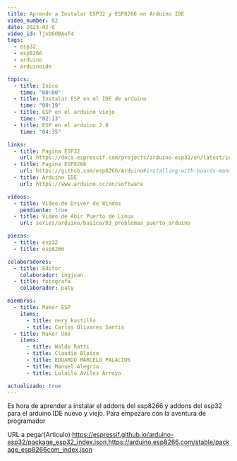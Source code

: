 ```yaml
---
title: Aprende a Instalar ESP32 y ESP8266 en Arduino IDE
video_number: 02
date: 2023-02-6
video_id: TjvD6OBAuT4
tags:
  - esp32
  - esp8266
  - arduino
  - arduinoide

topics:
  - title: Inico
    time: "00:00"
  - title: Instalar ESP en el IDE de arduino
    time: "00:19"
  - title: ESP en el arduino viejo
    time: "02:13"
  - title: ESP en el arduino 2.0
    time: "04:35"

links:
  - title: Pagina ESP32
    url: https://docs.espressif.com/projects/arduino-esp32/en/latest/installing.html
  - title: Pagina ESP8266
    url: https://github.com/esp8266/Arduino#installing-with-boards-manager
  - title: Arduino IDE
    url: https://www.arduino.cc/en/software

videos:
  - title: Video de Driver de Windos
    pendiente: true
  - title: Video de Abir Puerto de Linux
    url: series/arduino/basico/03_problemas_puerto_arduino

piezas:
  - title: esp32
  - title: esp8266

colaboradores:
  - title: Editor
    colaborador: ingjuan
  - title: fotógrafa
    colaborador: paty

miembros:
  - title: Maker ESP
    items:
      - title: nery kastillo
      - title: Carlos Olivares Santis
  - title: Maker Uno
    items:
      - title: Waldo Ratti
      - title: Claudio Bloise
      - title: EDUARDO MARCELO PALACIOS
      - title: Manuel Alegría
      - title: Lolailo Aviles Arroyo

actualizado: true
---
```


Es hora de aprender a instalar el addons del esp8266 y addons del esp32 para el arduino IDE nuevo y viejo. Para empezare con la aventura de programador

URL a pegar(Articulo)
https://espressif.github.io/arduino-esp32/package_esp32_index.json,https://arduino.esp8266.com/stable/package_esp8266com_index.json
